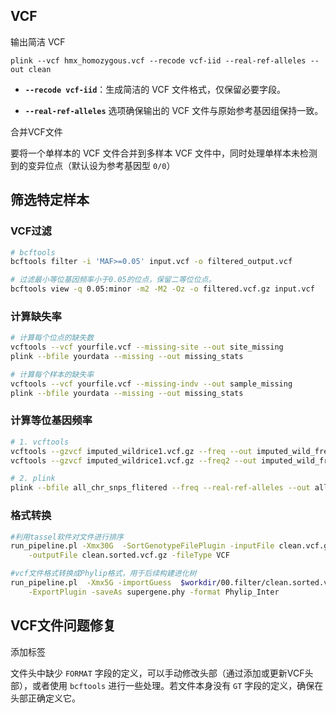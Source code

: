 ## VCF

输出简洁 VCF

```
plink --vcf hmx_homozygous.vcf --recode vcf-iid --real-ref-alleles --out clean
```

- **`--recode vcf-iid`**：生成简洁的 VCF 文件格式，仅保留必要字段。

-  **`--real-ref-alleles`** 选项确保输出的 VCF 文件与原始参考基因组保持一致。

合并VCF文件

要将一个单样本的 VCF 文件合并到多样本 VCF 文件中，同时处理单样本未检测到的变异位点（默认设为参考基因型 `0/0`）



## 筛选特定样本

### VCF过滤

```bash
# bcftools
bcftools filter -i 'MAF>=0.05' input.vcf -o filtered_output.vcf

# 过滤最小等位基因频率小于0.05的位点，保留二等位位点。
bcftools view -q 0.05:minor -m2 -M2 -Oz -o filtered.vcf.gz input.vcf
```

### 计算缺失率

```bash
# 计算每个位点的缺失数
vcftools --vcf yourfile.vcf --missing-site --out site_missing
plink --bfile yourdata --missing --out missing_stats

# 计算每个样本的缺失率
vcftools --vcf yourfile.vcf --missing-indv --out sample_missing
plink --bfile yourdata --missing --out missing_stats
```

### 计算等位基因频率

```bash
# 1. vcftools
vcftools --gzvcf imputed_wildrice1.vcf.gz --freq --out imputed_wild_freq
vcftools --gzvcf imputed_wildrice1.vcf.gz --freq2 --out imputed_wild_freq

# 2. plink
plink --bfile all_chr_snps_flitered --freq --real-ref-alleles --out all_frq
```

### 格式转换

```bash
#利用tassel软件对文件进行排序
run_pipeline.pl -Xmx30G  -SortGenotypeFilePlugin -inputFile clean.vcf.gz \
    -outputFile clean.sorted.vcf.gz -fileType VCF

#vcf文件格式转换成Phylip格式，用于后续构建进化树
run_pipeline.pl  -Xmx5G -importGuess  $workdir/00.filter/clean.sorted.vcf.gz  \
    -ExportPlugin -saveAs supergene.phy -format Phylip_Inter
```

## VCF文件问题修复

添加标签

文件头中缺少 `FORMAT` 字段的定义，可以手动修改头部（通过添加或更新VCF头部），或者使用 `bcftools` 进行一些处理。若文件本身没有 `GT` 字段的定义，确保在头部正确定义它。
